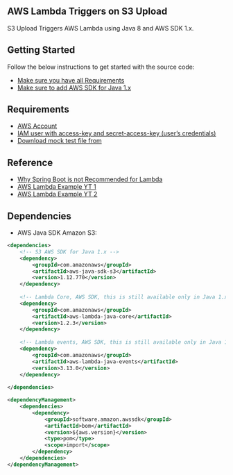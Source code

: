## AWS Lambda Triggers on S3 Upload

S3 Upload Triggers AWS Lambda using Java 8 and AWS SDK 1.x.

## Getting Started

Follow the below instructions to get started with the source code:
- [Make sure you have all Requirements](#requirements)
- [Make sure to add AWS SDK for Java 1.x ](#Dependencies)

## Requirements

- [AWS Account](https://aws.amazon.com/console/)
- [IAM user with access-key and secret-access-key (user’s credentials)](https://lightsail.aws.amazon.com/ls/docs/en_us/articles/amazon-lightsail-managing-access-for-an-iam-user)
- [Download mock test file from](https://www.mockaroo.com/)


## Reference

- [Why Spring Boot is not Recommended for Lambda](https://www.reddit.com/r/java/comments/y4kuvr/is_anyone_using_java_spring_boot_in_aws_lambda/)
- [AWS Lambda Example YT 1](https://www.youtube.com/watch?v=3oV4Nj_ruOA)
- [AWS Lambda Example YT 2]([https://www.youtube.com/watch?v=3oV4Nj_ruOA](https://www.youtube.com/watch?v=wk8Lk8R7Pck&t=3s))


## Dependencies

- AWS Java SDK Amazon S3:

```xml
<dependencies>
    <!-- S3 AWS SDK for Java 1.x -->
    <dependency>
        <groupId>com.amazonaws</groupId>
        <artifactId>aws-java-sdk-s3</artifactId>
        <version>1.12.770</version>
    </dependency>
    
    <!-- Lambda Core, AWS SDK, this is still available only in Java 1.x  -->
    <dependency>
        <groupId>com.amazonaws</groupId>
        <artifactId>aws-lambda-java-core</artifactId>
        <version>1.2.3</version>
    </dependency>
    
    <!-- Lambda events, AWS SDK, this is still available only in Java 1.x  -->
    <dependency>
        <groupId>com.amazonaws</groupId>
        <artifactId>aws-lambda-java-events</artifactId>
        <version>3.13.0</version>
    </dependency>
    
</dependencies>

<dependencyManagement>
    <dependencies>
        <dependency>
            <groupId>software.amazon.awssdk</groupId>
            <artifactId>bom</artifactId>
            <version>${aws.version}</version>
            <type>pom</type>
            <scope>import</scope>
        </dependency>
    </dependencies>
</dependencyManagement>
```

